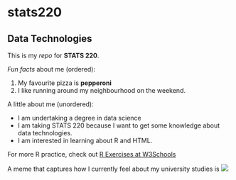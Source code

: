 # stats220
## Data Technologies

This is my *repo* for **STATS 220**. 

*Fun facts* about me (ordered):
1. My favourite pizza is **pepperoni**
2. I like running around my neighbourhood on the weekend.


A little about me (unordered):
* I am undertaking a degree in data science
* I am taking STATS 220 because I want to get some knowledge about data technologies.
* I am interested in learning about R and HTML.

For more R practice, check out [R Exercises at W3Schools](https://www.w3schools.com/r/r_exercises.asp)

A meme that captures how I currently feel about my university studies is ![](https://media1.tenor.com/m/S8WWVBn2xXkAAAAd/bruno-fernandes-knee-slide-bruno-celebration.gif)
